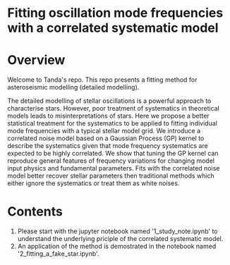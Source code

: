 # Fitting oscillation mode frequencies with a correlated systematic model

# Overview

Welcome to Tanda's repo. This repo presents a fitting method for asteroseismic modelling (detailed modelling). 

The detailed modelling of stellar oscillations is a powerful approach to characterise stars. However, poor treatment of systematics in theoretical models leads to misinterpretations of stars. Here we propose a better statistical treatment for the systematics to be applied to fitting individual mode frequencies with a typical stellar model grid. We introduce a correlated noise model based on a Gaussian Process (GP) kernel to describe the systematics given that mode frequency systematics are expected to be highly correlated. We show that tuning the GP kernel can reproduce general features of frequency variations for changing model input physics and fundamental parameters. Fits with the correlated noise model better recover stellar parameters then traditional methods which either ignore the systematics or treat them as white noises. 

# Contents

1. Please start with the jupyter notebook named '1_study_note.ipynb' to understand the underlying priciple of the correlated systematic model. 
2. An application of the method is demostrated in the notebook named '2_fitting_a_fake_star.ipynb'.
